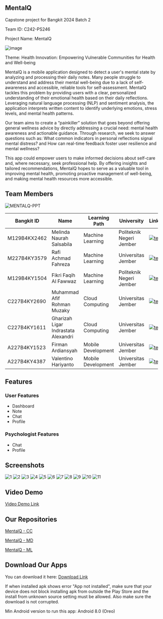 ## MentalQ
Capstone project for Bangkit 2024 Batch 2

Team ID: C242-PS246

Project Name: MentalQ

![image](https://github.com/user-attachments/assets/2cd08361-188c-4199-a1f6-e9b76df2b9c4)


Theme: Health Innovation: Empowering Vulnerable Communities for Health and Well-being

MentalQ is a mobile application designed to detect a user's mental state by analyzing and processing their daily notes. Many people struggle to understand and address their mental well-being due to a lack of self-awareness and accessible, reliable tools for self-assessment. MentalQ tackles this problem by providing users with a clear, personalized understanding of their emotional health based on their daily reflections. Leveraging natural language processing (NLP) and sentiment analysis, the application interprets written content to identify underlying emotions, stress levels, and mental health patterns.

Our team aims to create a “painkiller” solution that goes beyond offering general wellness advice by directly addressing a crucial need: mental health awareness and actionable guidance. Through research, we seek to answer questions such as: What common indicators in personal reflections signal mental distress? and How can real-time feedback foster user resilience and mental wellness?

This app could empower users to make informed decisions about self-care and, where necessary, seek professional help. By offering insights and tailored recommendations, MentalQ hopes to serve as a valuable tool in improving mental health, promoting proactive management of well-being, and making mental health resources more accessible.

## Team Members
![MENTALQ-PPT](https://github.com/user-attachments/assets/1ecf3202-9d98-40c9-9c4a-33ed673a205d)

| Bangkit ID | Name | Learning Path | University | LinkedIn |
| ---      | ---       | ---       | ---       | ---       |
| M129B4KX2462 | Melinda Naurah Salsabila | Machine Learning | Politeknik Negeri Jember | [![text](https://img.shields.io/badge/LinkedIn-0077B5?style=for-the-badge&logo=linkedin&logoColor=white)](https://www.linkedin.com/in/melinda-naurah/) |
| M227B4KY3579 | Rafi Achmad Fahreza | Machine Learning | Universitas Jember | [![text](https://img.shields.io/badge/LinkedIn-0077B5?style=for-the-badge&logo=linkedin&logoColor=white)](https://www.linkedin.com/in/rafiachmadfr/) |
| M129B4KY1504 | Fikri Faqih Al Fawwaz | Machine Learning | Politeknik Negeri Jember | [![text](https://img.shields.io/badge/LinkedIn-0077B5?style=for-the-badge&logo=linkedin&logoColor=white)](https://www.linkedin.com/in/fikrifaqihalfawwaz/) |
| C227B4KY2690 | Muhammad Afif Rohman Muzaky | Cloud Computing | Universitas Jember | [![text](https://img.shields.io/badge/LinkedIn-0077B5?style=for-the-badge&logo=linkedin&logoColor=white)](https://www.linkedin.com/in/muhammadafifrohmanmuzaky/) |
| C227B4KY1611 | Gharizah Ligar Indrastata Alexandri | Cloud Computing | Universitas Jember | [![text](https://img.shields.io/badge/LinkedIn-0077B5?style=for-the-badge&logo=linkedin&logoColor=white)](https://www.linkedin.com/in/gharizahligar/) |
| A227B4KY1523 | Firman Ardiansyah | Mobile Development | Universitas Jember | [![text](https://img.shields.io/badge/LinkedIn-0077B5?style=for-the-badge&logo=linkedin&logoColor=white)](https://www.linkedin.com/in/fireeemaan/) |
| A227B4KY4387 | Valentino Hariyanto | Mobile Development | Universitas Jember | [![text](https://img.shields.io/badge/LinkedIn-0077B5?style=for-the-badge&logo=linkedin&logoColor=white)](https://www.linkedin.com/in/valentinohariyanto/) |

## Features
### User Features
- Dashboard
- Note
- Chat
- Profile

### Psychologist Features
- Chat
- Profile

## Screenshots
![1](https://github.com/user-attachments/assets/ecbb3a6a-b163-43b9-8db9-7567cfd18159)
![2](https://github.com/user-attachments/assets/c8bf1fd7-f1ca-4e4b-b40b-b46efac6eff3)
![3](https://github.com/user-attachments/assets/4c34591f-1303-4a76-9c46-0f8266a7db97)
![4](https://github.com/user-attachments/assets/4319a783-cc98-42c0-9377-8f4b22ec47de)
![5](https://github.com/user-attachments/assets/5b0a4941-7e8f-4e11-a9e6-e9da96d5964d)
![6](https://github.com/user-attachments/assets/a4e2d4f0-31cf-4b76-a88e-e60d6d5fb4ab)
![7](https://github.com/user-attachments/assets/f0f4499c-2984-4503-9d5e-32b2260eebdb)
![8](https://github.com/user-attachments/assets/30a9edf0-e3a4-425e-a5a7-b057cbafafdb)
![9](https://github.com/user-attachments/assets/ada49e2d-60dc-46b1-8e43-fc42b5999884)
![10](https://github.com/user-attachments/assets/3cef416b-5910-42f3-a040-ffb44c0751cf)
![11](https://github.com/user-attachments/assets/224cfa3a-61cd-4e61-b272-286fb505f480)

## Video Demo
[Video Demo Link](video_link)

## Our Repositories
[MentalQ - CC](https://github.com/MentalQ-App/MentalQ-CC)

[MentalQ - MD](https://github.com/MentalQ-App/MentalQ-MD)

[MentalQ - ML](https://github.com/MentalQ-App/MentalQ-ML)

## Download Our Apps
You can download it here: [Download Link](https://drive.google.com/drive/folders/17OMxdNMiDujlPFGmDOYREAE1iCrxMXh8?usp=drive_link)

If when installed apk shows error "App not installed", make sure that your device does not block installing apk from outside the Play Store and the install from unknown source setting must be allowed. Also make sure the download is not corrupted.

Min Android version to run this app: Android 8.0 (Oreo)
